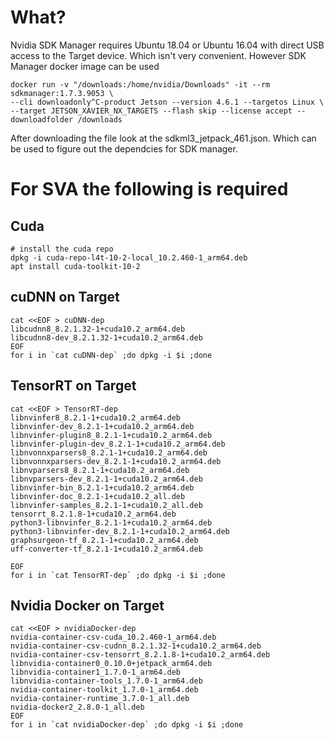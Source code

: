 # What?

Nvidia SDK Manager requires Ubuntu 18.04 or Ubuntu 16.04 with direct USB access to the Target device. Which isn't very convenient. However SDK Manager docker image can be used

```
docker run -v "/downloads:/home/nvidia/Downloads" -it --rm sdkmanager:1.7.3.9053 \
--cli downloadonly^C-product Jetson --version 4.6.1 --targetos Linux \
--target JETSON_XAVIER_NX_TARGETS --flash skip --license accept --downloadfolder /downloads
```

After downloading the file look at the sdkml3_jetpack_461.json. Which can be used to figure out the dependcies for SDK manager.

# For SVA the following is required

## Cuda

```
# install the cuda repo
dpkg -i cuda-repo-l4t-10-2-local_10.2.460-1_arm64.deb
apt install cuda-toolkit-10-2
```

## cuDNN on Target

```
cat <<EOF > cuDNN-dep
libcudnn8_8.2.1.32-1+cuda10.2_arm64.deb
libcudnn8-dev_8.2.1.32-1+cuda10.2_arm64.deb
EOF
for i in `cat cuDNN-dep` ;do dpkg -i $i ;done
```

## TensorRT on Target

```
cat <<EOF > TensorRT-dep
libnvinfer8_8.2.1-1+cuda10.2_arm64.deb
libnvinfer-dev_8.2.1-1+cuda10.2_arm64.deb
libnvinfer-plugin8_8.2.1-1+cuda10.2_arm64.deb
libnvinfer-plugin-dev_8.2.1-1+cuda10.2_arm64.deb
libnvonnxparsers8_8.2.1-1+cuda10.2_arm64.deb
libnvonnxparsers-dev_8.2.1-1+cuda10.2_arm64.deb
libnvparsers8_8.2.1-1+cuda10.2_arm64.deb
libnvparsers-dev_8.2.1-1+cuda10.2_arm64.deb
libnvinfer-bin_8.2.1-1+cuda10.2_arm64.deb
libnvinfer-doc_8.2.1-1+cuda10.2_all.deb
libnvinfer-samples_8.2.1-1+cuda10.2_all.deb
tensorrt_8.2.1.8-1+cuda10.2_arm64.deb
python3-libnvinfer_8.2.1-1+cuda10.2_arm64.deb
python3-libnvinfer-dev_8.2.1-1+cuda10.2_arm64.deb
graphsurgeon-tf_8.2.1-1+cuda10.2_arm64.deb
uff-converter-tf_8.2.1-1+cuda10.2_arm64.deb

EOF
for i in `cat TensorRT-dep` ;do dpkg -i $i ;done
```

## Nvidia Docker on Target

```
cat <<EOF > nvidiaDocker-dep
nvidia-container-csv-cuda_10.2.460-1_arm64.deb
nvidia-container-csv-cudnn_8.2.1.32-1+cuda10.2_arm64.deb
nvidia-container-csv-tensorrt_8.2.1.8-1+cuda10.2_arm64.deb
libnvidia-container0_0.10.0+jetpack_arm64.deb
libnvidia-container1_1.7.0-1_arm64.deb
libnvidia-container-tools_1.7.0-1_arm64.deb
nvidia-container-toolkit_1.7.0-1_arm64.deb
nvidia-container-runtime_3.7.0-1_all.deb
nvidia-docker2_2.8.0-1_all.deb
EOF
for i in `cat nvidiaDocker-dep` ;do dpkg -i $i ;done
```
